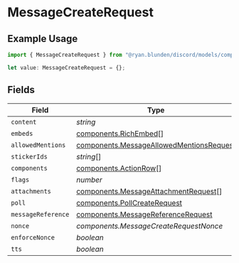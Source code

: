 # MessageCreateRequest

## Example Usage

```typescript
import { MessageCreateRequest } from "@ryan.blunden/discord/models/components";

let value: MessageCreateRequest = {};
```

## Fields

| Field                                                                                                | Type                                                                                                 | Required                                                                                             | Description                                                                                          |
| ---------------------------------------------------------------------------------------------------- | ---------------------------------------------------------------------------------------------------- | ---------------------------------------------------------------------------------------------------- | ---------------------------------------------------------------------------------------------------- |
| `content`                                                                                            | *string*                                                                                             | :heavy_minus_sign:                                                                                   | N/A                                                                                                  |
| `embeds`                                                                                             | [components.RichEmbed](../../models/components/richembed.md)[]                                       | :heavy_minus_sign:                                                                                   | N/A                                                                                                  |
| `allowedMentions`                                                                                    | [components.MessageAllowedMentionsRequest](../../models/components/messageallowedmentionsrequest.md) | :heavy_minus_sign:                                                                                   | N/A                                                                                                  |
| `stickerIds`                                                                                         | *string*[]                                                                                           | :heavy_minus_sign:                                                                                   | N/A                                                                                                  |
| `components`                                                                                         | [components.ActionRow](../../models/components/actionrow.md)[]                                       | :heavy_minus_sign:                                                                                   | N/A                                                                                                  |
| `flags`                                                                                              | *number*                                                                                             | :heavy_minus_sign:                                                                                   | N/A                                                                                                  |
| `attachments`                                                                                        | [components.MessageAttachmentRequest](../../models/components/messageattachmentrequest.md)[]         | :heavy_minus_sign:                                                                                   | N/A                                                                                                  |
| `poll`                                                                                               | [components.PollCreateRequest](../../models/components/pollcreaterequest.md)                         | :heavy_minus_sign:                                                                                   | N/A                                                                                                  |
| `messageReference`                                                                                   | [components.MessageReferenceRequest](../../models/components/messagereferencerequest.md)             | :heavy_minus_sign:                                                                                   | N/A                                                                                                  |
| `nonce`                                                                                              | *components.MessageCreateRequestNonce*                                                               | :heavy_minus_sign:                                                                                   | N/A                                                                                                  |
| `enforceNonce`                                                                                       | *boolean*                                                                                            | :heavy_minus_sign:                                                                                   | N/A                                                                                                  |
| `tts`                                                                                                | *boolean*                                                                                            | :heavy_minus_sign:                                                                                   | N/A                                                                                                  |